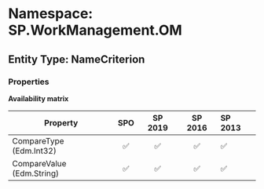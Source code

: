 # Namespace: SP.WorkManagement.OM

## Entity Type: NameCriterion

### Properties

**Availability matrix**

Property | SPO | SP 2019 | SP 2016 | SP 2013
----------|:---:|:-------:|:-------:|:-------
CompareType (Edm.Int32) | ✅ | ✅ | ✅ | ✅
CompareValue (Edm.String) | ✅ | ✅ | ✅ | ✅

